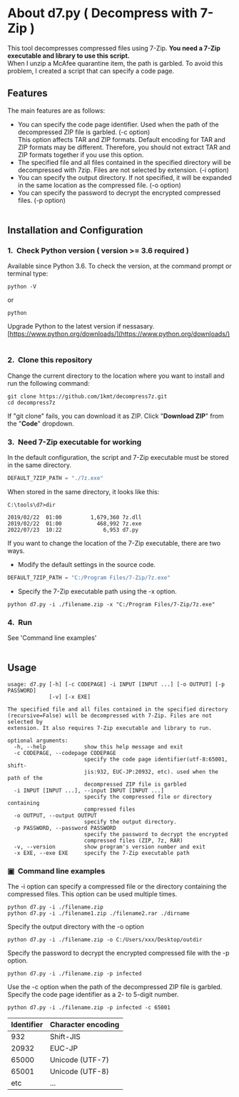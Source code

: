 # About d7&#46;py ( Decompress with 7-Zip )
This tool decompresses compressed files using 7-Zip.
**You need a 7-Zip executable and library to use this script.**  
When I unzip a McAfee quarantine item, the path is garbled. To avoid this problem, I created a script that can specify a code page.
&nbsp;  
## Features 
The main features are as follows:
- You can specify the code page identifier. Used when the path of the decompressed ZIP file is garbled. (-c option)  
This option affects TAR and ZIP formats. Default encoding for TAR and ZIP formats may be different. Therefore, you should not extract TAR and ZIP formats together if you use this option.
- The specified file and all files contained in the specified directory will be decompressed with 7zip. Files are not selected by extension. (-i option)
- You can specify the output directory. If not specified, it will be expanded in the same location as the compressed file. (-o option)
- You can specify the password to decrypt the encrypted compressed files. (-p option)
&nbsp;  
&nbsp;  
## Installation and Configuration
### 1.&nbsp;&nbsp;Check Python version ( version >= 3.6 required )
Available since Python 3.6.
To check the version, at the command prompt or terminal type:
```
python -V
```
or
```
python
```
Upgrade Python to the latest version if nessasary.  
[https://www.python.org/downloads/](https://www.python.org/downloads/)
&nbsp;  
### 2.&nbsp;&nbsp;Clone this repository
Change the current directory to the location where you want to install and run the following command:
```
git clone https://github.com/1kmt/decompress7z.git
cd decompress7z
```
If "git clone" fails, you can download it as ZIP.
Click "**Download ZIP**" from the "**Code**" dropdown.
&nbsp; 
### 3.&nbsp;&nbsp;Need 7-Zip executable for working
In the default configuration, the script and 7-Zip executable must be stored in the same directory.
```python
DEFAULT_7ZIP_PATH = "./7z.exe"
```
When stored in the same directory, it looks like this:
```
C:\tools\d7>dir

2019/02/22  01:00         1,679,360 7z.dll
2019/02/22  01:00           468,992 7z.exe
2022/07/23  10:22             6,953 d7.py
```
If you want to change the location of the 7-Zip executable, there are two ways.
- Modify the default settings in the source code.
```python
DEFAULT_7ZIP_PATH = "C:/Program Files/7-Zip/7z.exe"
```
- Specify the 7-Zip executable path using the -x option.
```
python d7.py -i ./filename.zip -x "C:/Program Files/7-Zip/7z.exe"
```
### 4.&nbsp;&nbsp;Run
See 'Command line examples'
&nbsp;  
&nbsp;  
## Usage
```
usage: d7.py [-h] [-c CODEPAGE] -i INPUT [INPUT ...] [-o OUTPUT] [-p PASSWORD]
             [-v] [-x EXE]

The specified file and all files contained in the specified directory
(recursive=False) will be decompressed with 7-Zip. Files are not selected by
extension. It also requires 7-Zip executable and library to run.

optional arguments:
  -h, --help            show this help message and exit
  -c CODEPAGE, --codepage CODEPAGE
                        specify the code page identifier(utf-8:65001, shift-
                        jis:932, EUC-JP:20932, etc). used when the path of the
                        decompressed ZIP file is garbled
  -i INPUT [INPUT ...], --input INPUT [INPUT ...]
                        specify the compressed file or directory containing
                        compressed files
  -o OUTPUT, --output OUTPUT
                        specify the output directory.
  -p PASSWORD, --password PASSWORD
                        specify the password to decrypt the encrypted
                        compressed files (ZIP, 7z, RAR)
  -v, --version         show program's version number and exit
  -x EXE, --exe EXE     specify the 7-Zip executable path
```
### &#9635;&nbsp;&nbsp;Command line examples
The -i option can specify a compressed file or the directory containing the compressed files.
This option can be used multiple times.
```
python d7.py -i ./filename.zip
python d7.py -i ./filename1.zip ./filename2.rar ./dirname
```
Specify the output directory with the -o option
```
python d7.py -i ./filename.zip -o C:/Users/xxx/Desktop/outdir
```
Specify the password to decrypt the encrypted compressed file with the -p option.
```
python d7.py -i ./filename.zip -p infected
```
Use the -c option when the path of the decompressed ZIP file is garbled.
Specify the code page identifier as a 2- to 5-digit number.
```
python d7.py -i ./filename.zip -p infected -c 65001
```
|Identifier|Character encoding|
| :--- | :--- |
|932|Shift-JIS|
|20932|EUC-JP|
|65000|Unicode (UTF-7)|
|65001|Unicode (UTF-8)|
|etc|...|
